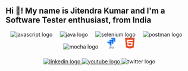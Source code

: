 <h2 align="left">Hi 👋! My name is Jitendra Kumar and I'm a Software Tester enthusiast, from India</h2>



<div align="center">
  <img src="https://cdn.jsdelivr.net/gh/devicons/devicon/icons/javascript/javascript-original.svg" height="30" alt="javascript logo"  />

  <img width="12" />
  <img src="https://cdn.jsdelivr.net/gh/devicons/devicon/icons/java/java-original.svg" height="30" alt="java logo"  />
  <img width="12" />
  <img src="https://cdn.jsdelivr.net/gh/devicons/devicon/icons/selenium/selenium-original.svg" height="30" alt="selenium logo"  />
  <img width="12" />
  <img src="https://cdn.jsdelivr.net/gh/devicons/devicon/icons/postman/postman-original.svg" height="30" alt="postman logo"  />
  <img width="12" />
  <img src="https://cdn.jsdelivr.net/gh/devicons/devicon/icons/mocha/mocha-original.svg" height="30" alt="mocha logo"  />
 <img width="12" />
  <img src="https://github.com/devicons/devicon/blob/v2.16.0/icons/jira/jira-original-wordmark.svg" height="30" alt="typescript logo"  />
   <img width="12" />
  <img src="https://github.com/devicons/devicon/blob/v2.16.0/icons/html5/html5-plain.svg" height="30" alt="react logo"  />
<!--  <img width="12" />
  <img src="https://cdn.jsdelivr.net/gh/devicons/devicon/icons/html5/html5-original.svg" height="30" alt="html5 logo"  />
  <img width="12" />
  <img src="https://cdn.jsdelivr.net/gh/devicons/devicon/icons/css3/css3-original.svg" height="30" alt="css3 logo"  />
  <img width="12" />
  <img src="https://cdn.jsdelivr.net/gh/devicons/devicon/icons/python/python-original.svg" height="30" alt="python logo"  />
  <img width="12" />
  <img src="https://cdn.jsdelivr.net/gh/devicons/devicon/icons/csharp/csharp-original.svg" height="30" alt="csharp logo"  /> -->
</div>


###
<div align="center">
 <a href="www.linkedin.com/in/jk-jitendra-kumar"><img src="https://img.shields.io/static/v1?message=LinkedIn&logo=linkedin&label=&color=0077B5&logoColor=white&labelColor=&style=for-the-badge" height="25" alt="linkedin logo"/> <a/>
 <a href="https://www.w3schools.com"> <img src="https://img.shields.io/static/v1?message=Youtube&logo=youtube&label=&color=FF0000&logoColor=white&labelColor=&style=for-the-badge" height="25" alt="youtube logo" />
 </a>
   <img src="https://img.shields.io/static/v1?message=Twitter&logo=twitter&label=&color=1DA1F2&logoColor=white&labelColor=&style=for-the-badge" height="25" alt="twitter logo"  />
</div>
<!--
<div align="left">
  <img src="https://img.shields.io/static/v1?message=Youtube&logo=youtube&label=&color=FF0000&logoColor=white&labelColor=&style=for-the-badge" height="35" alt="youtube logo"  />
  <img src="https://img.shields.io/static/v1?message=Instagram&logo=instagram&label=&color=E4405F&logoColor=white&labelColor=&style=for-the-badge" height="35" alt="instagram logo"  />
  <img src="https://img.shields.io/static/v1?message=Twitch&logo=twitch&label=&color=9146FF&logoColor=white&labelColor=&style=for-the-badge" height="35" alt="twitch logo"  />
  <img src="https://img.shields.io/static/v1?message=Discord&logo=discord&label=&color=7289DA&logoColor=white&labelColor=&style=for-the-badge" height="35" alt="discord logo"  />
  <img src="https://img.shields.io/static/v1?message=Gmail&logo=gmail&label=&color=D14836&logoColor=white&labelColor=&style=for-the-badge" height="35" alt="gmail logo"  />
  <img src="https://img.shields.io/static/v1?message=LinkedIn&logo=linkedin&label=&color=0077B5&logoColor=white&labelColor=&style=for-the-badge" height="35" alt="linkedin logo"  />
</div>
-->

###
<!--
<br clear="both">

<img src="https://raw.githubusercontent.com/maurodesouza/maurodesouza/output/snake.svg" alt="Snake animation" />


---------------------------------------------------------------------------------------------------
<div align="center">
  <img height="150" src="https://camo.githubusercontent.com/62da68eb62b1e5f175f7d1f0191dd89a653d7908feb22d37d4a0ab07365d6791/68747470733a2f2f6d656469612e67697068792e636f6d2f6d656469612f4d3967624264396e6244724f5475314d71782f67697068792e676966"  />
</div>
-->
###




<!--
**Jitendrak-20/Jitendrak-20** is a ✨ _special_ ✨ repository because its `README.md` (this file) appears on your GitHub profile.

Here are some ideas to get you started:

- 🔭 I’m currently working on ...
- 🌱 I’m currently learning ...
- 👯 I’m looking to collaborate on ...
- 🤔 I’m looking for help with ...
- 💬 Ask me about ...
- 📫 How to reach me: ...
- 😄 Pronouns: ...
- ⚡ Fun fact: ...
-->
